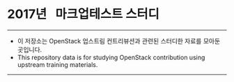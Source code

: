 # 2017년   마크업테스트 스터디

*****************************************************************

* 이 저장소는 OpenStack 업스트림 컨트리뷰션과 관련된
  스터디한 자료를 모아둔 곳입니다.
* This repository data is for studying OpenStack contribution
  using upstream training materials.

*****************************************************************
